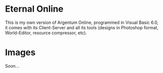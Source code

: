# Eternal Online
This is my own version of Argentum Online, programmed in Visual Basic 6.0, it comes with its Client-Server and all its tools (designs in Photoshop format, World-Editor, resource compressor, etc).

# Images

Soon...
